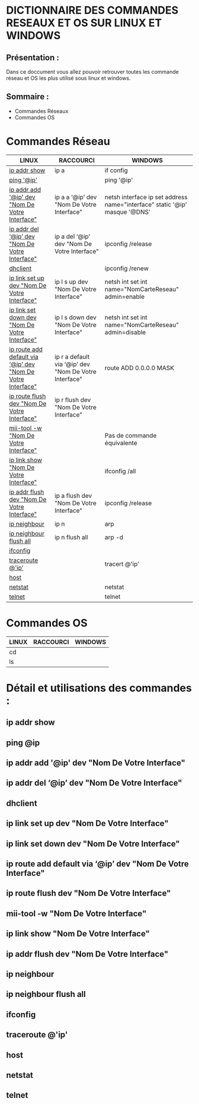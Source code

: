 # DICTIONNAIRE DES COMMANDES RESEAUX ET OS SUR LINUX ET WINDOWS

## Présentation :
Dans ce doccument vous allez pouvoir retrouver toutes les commande réseau et OS les plus utilisé sous linux et windows.
## Sommaire :
* Commandes Réseaux
* Commandes OS


# Commandes Réseau
|LINUX | RACCOURCI | WINDOWS 
|-|-|-|
[ip addr show](#ip-addr-show)|ip a|if config
[ping '@ip'](#ping-@ip)||ping '@ip'
[ip addr add '@ip' dev "Nom De Votre Interface"](#ip-addr-add-ip-dev-nom-de-votre-interface)|ip a a ‘@ip’ dev "Nom De Votre Interface"|netsh interface ip set address name="interface" static '@ip' masque '@DNS'
[ip addr del ‘@ip’ dev "Nom De Votre Interface"](#ip-addr-del-ip-dev-nom-de-votre-interface)|ip a del ‘@ip’ dev "Nom De Votre Interface"|ipconfig /release
[dhclient](#dhclient)||ipconfig /renew
[ip link set up dev "Nom De Votre Interface"](#ip-link-set-up-dev-nom-de-votre-interface)|ip l s up dev "Nom De Votre Interface"|netsh int set int name="NomCarteReseau" admin=enable
[ip link set down dev "Nom De Votre Interface"](#ip-link-set-down-dev-nom-de-votre-interface)|ip l s down dev "Nom De Votre Interface"|netsh int set int name="NomCarteReseau" admin=disable
[ip route add default via ‘@ip’ dev "Nom De Votre Interface"](#ip-route-add-default-via-ip-dev-nom-de-votre-interface)|ip r a default via ‘@ip’ dev "Nom De Votre Interface"|route ADD 0.0.0.0 MASK
[ip route flush dev "Nom De Votre Interface"](#ip-route-flush-dev-nom-de-votre-interface)|ip r flush dev "Nom De Votre Interface"|
[mii-tool -w "Nom De Votre Interface"](#mii-tool--w-nom-de-votre-interface)||Pas de commande équivalente
[ip link show "Nom De Votre Interface"](#ip-link-show-nom-de-votre-interface)||ifconfig /all
[ip addr flush dev "Nom De Votre Interface"](#ip-addr-flush-dev-nom-de-votre-interface)|ip a flush dev "Nom De Votre Interface"|ipconfig /release
[ip neighbour](#ip-neighbour)|ip n|arp
[ip neighbour flush all](#ip-neighbour-flush-all)|ip n flush all|arp -d
[ifconfig](#ifconfig)||
[traceroute @'ip'](#traceroute-ip)||tracert @'ip'
[host](#host)||
[netstat](#netstat)||netstat
[telnet](#telnet)||telnet

# Commandes OS
| LINUX | RACCOURCI | WINDOWS
|-|-|-|
cd||
ls||





# Détail et utilisations des commandes :

## ip addr show
## ping @ip
## ip addr add '@ip' dev "Nom De Votre Interface"
## ip addr del ‘@ip’ dev "Nom De Votre Interface"
## dhclient
## ip link set up dev "Nom De Votre Interface"
## ip link set down dev "Nom De Votre Interface"
## ip route add default via ‘@ip’ dev "Nom De Votre Interface"
## ip route flush dev "Nom De Votre Interface"
## mii-tool -w "Nom De Votre Interface"
## ip link show "Nom De Votre Interface"
## ip addr flush dev "Nom De Votre Interface"
## ip neighbour
## ip neighbour flush all
## ifconfig
## traceroute @'ip'
## host
## netstat
## telnet